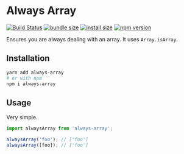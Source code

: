 # Always Array

[![Build Status](https://travis-ci.com/krmax44/always-array.svg?branch=master)](https://travis-ci.com/krmax44/always-array)
[![bundle size](https://img.shields.io/bundlephobia/minzip/always-array)](https://bundlephobia.com/result?p=always-array)
[![install size](https://packagephobia.now.sh/badge?p=always-array)](https://packagephobia.now.sh/result?p=always-array)
[![npm version](https://img.shields.io/npm/v/always-array)](https://www.npmjs.com/package/always-array)

Ensures you are always dealing with an array. It uses `Array.isArray`.

## Installation

```bash
yarn add always-array
# or with npm
npm i always-array
```

## Usage

Very simple.

```js
import alwaysArray from 'always-array';

alwaysArray('foo'); // ['foo']
alwaysArray([foo]); // ['foo']
```
